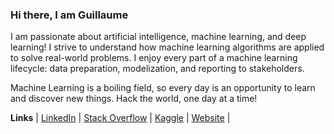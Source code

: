 ### Hi there, I am Guillaume 

I am passionate about artificial intelligence, machine learning, and deep learning! I strive to understand how machine learning algorithms are applied to solve real-world problems. I enjoy every part of a machine learning lifecycle: data preparation, modelization, and reporting to stakeholders.

Machine Learning is a boiling field, so every day is an opportunity to learn and discover new things. Hack the world, one day at a time!

**Links** 
| [LinkedIn](https://www.linkedin.com/in/guillaumegilles/)
| [Stack Overflow](https://stackoverflow.com/users/11488808/guillaume-gilles)
| [Kaggle](https://www.kaggle.com/guillaumegilles)
| [Website](https://guillaumegilles.com) |
